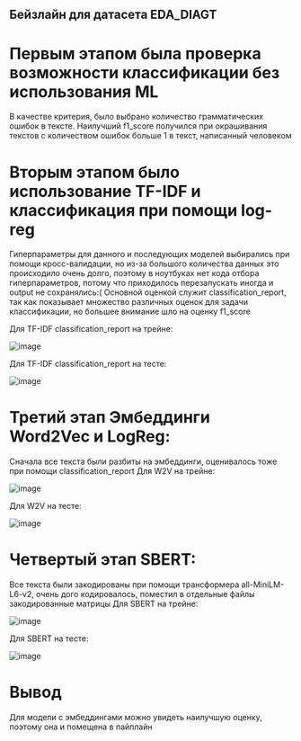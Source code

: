 ## Бейзлайн для датасета EDA_DIAGT

# Первым этапом была проверка возможности классификации без использования ML
В качестве критерия, было выбрано количество грамматических ошибок в тексте.
Наилучший f1_score получился при окрашивания текстов с количеством ошибок больше 1 в текст, написанный человеком

# Вторым этапом было использование  TF-IDF и классификация при помощи log-reg
Гиперпараметры для данного и последующих моделей выбирались при помощи кросс-валидации, но из-за большого количества данных это происходило очень долго, поэтому в ноутбуках нет кода отбора гиперпараметров, потому что приходилось перезапускать иногда и output не сохранялись:( Основной оценкой служит classification_report, так как показывает множество различных оценок для задачи классификации, но большее внимание шло на оценку f1_score

Для TF-IDF classification_report на трейне:

![image](https://github.com/user-attachments/assets/5f454b2d-b525-44b7-ae1a-e1335c91ffab)

Для TF-IDF classification_report на тесте:

![image](https://github.com/user-attachments/assets/a98f7f30-26de-4155-91ec-4f96181223e0)


# Третий этап Эмбеддинги Word2Vec и LogReg:
Сначала все текста были разбиты на эмбеддинги, оценивалось тоже при помощи classification_report
Для W2V на трейне:

![image](https://github.com/user-attachments/assets/06bc80fe-a70e-4eee-a283-2843b4f50783)

Для W2V на тесте:

![image](https://github.com/user-attachments/assets/b8e58b7a-41e3-4448-90d7-e217e2572093)

# Четвертый этап SBERT:
Все текста были закодированы при помощи трансформера all-MiniLM-L6-v2, очень дого кодировалось, поместил в отдельные файлы закодированные матрицы
Для SBERT на трейне:

![image](https://github.com/user-attachments/assets/84f2a9a0-f7c4-41ee-9389-9ead688c9772)

Для SBERT на тесте:

![image](https://github.com/user-attachments/assets/d8a62422-bc3c-4b60-8afe-027ef7008f9c)

# Вывод
Для модели с эмбеддингами можно увидеть наилучшую оценку, поэтому она и помещена в пайплайн
